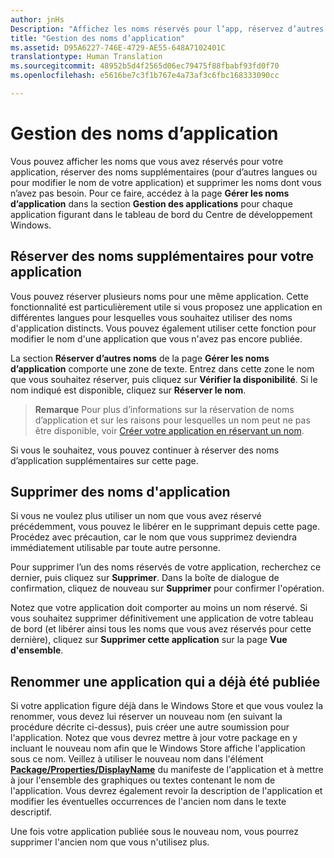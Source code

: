 ```yaml
---
author: jnHs
Description: "Affichez les noms réservés pour l’app, réservez d’autres noms (pour d’autres langues ou pour changer le nom de l’app) et supprimez les noms réservés inutiles."
title: "Gestion des noms d’application"
ms.assetid: D95A6227-746E-4729-AE55-648A7102401C
translationtype: Human Translation
ms.sourcegitcommit: 48952b5d4f2565d06ec79475f88fbabf93fd0f70
ms.openlocfilehash: e5616be7c3f1b767e4a73af3c6fbc168333090cc

---
```


# Gestion des noms d’application


Vous pouvez afficher les noms que vous avez réservés pour votre application, réserver des noms supplémentaires (pour d’autres langues ou pour modifier le nom de votre application) et supprimer les noms dont vous n’avez pas besoin. Pour ce faire, accédez à la page **Gérer les noms d’application** dans la section **Gestion des applications** pour chaque application figurant dans le tableau de bord du Centre de développement Windows.

## Réserver des noms supplémentaires pour votre application

Vous pouvez réserver plusieurs noms pour une même application. Cette fonctionnalité est particulièrement utile si vous proposez une application en différentes langues pour lesquelles vous souhaitez utiliser des noms d'application distincts. Vous pouvez également utiliser cette fonction pour modifier le nom d'une application que vous n'avez pas encore publiée.

La section **Réserver d’autres noms** de la page **Gérer les noms d’application** comporte une zone de texte. Entrez dans cette zone le nom que vous souhaitez réserver, puis cliquez sur **Vérifier la disponibilité**. Si le nom indiqué est disponible, cliquez sur **Réserver le nom**.

> **Remarque** Pour plus d’informations sur la réservation de noms d’application et sur les raisons pour lesquelles un nom peut ne pas être disponible, voir [Créer votre application en réservant un nom](create-your-app-by-reserving-a-name.md).

Si vous le souhaitez, vous pouvez continuer à réserver des noms d’application supplémentaires sur cette page.

## Supprimer des noms d'application

Si vous ne voulez plus utiliser un nom que vous avez réservé précédemment, vous pouvez le libérer en le supprimant depuis cette page. Procédez avec précaution, car le nom que vous supprimez deviendra immédiatement utilisable par toute autre personne.

Pour supprimer l’un des noms réservés de votre application, recherchez ce dernier, puis cliquez sur **Supprimer**. Dans la boîte de dialogue de confirmation, cliquez de nouveau sur **Supprimer** pour confirmer l'opération.

Notez que votre application doit comporter au moins un nom réservé. Si vous souhaitez supprimer définitivement une application de votre tableau de bord (et libérer ainsi tous les noms que vous avez réservés pour cette dernière), cliquez sur **Supprimer cette application** sur la page **Vue d'ensemble**.

## Renommer une application qui a déjà été publiée

Si votre application figure déjà dans le Windows Store et que vous voulez la renommer, vous devez lui réserver un nouveau nom (en suivant la procédure décrite ci-dessus), puis créer une autre soumission pour l'application. Notez que vous devrez mettre à jour votre package en y incluant le nouveau nom afin que le Windows Store affiche l'application sous ce nom. Veillez à utiliser le nouveau nom dans l'élément [**Package/Properties/DisplayName**](https://msdn.microsoft.com/library/windows/apps/dn423240) du manifeste de l'application et à mettre à jour l'ensemble des graphiques ou textes contenant le nom de l'application. Vous devrez également revoir la description de l'application et modifier les éventuelles occurrences de l'ancien nom dans le texte descriptif.

Une fois votre application publiée sous le nouveau nom, vous pourrez supprimer l'ancien nom que vous n'utilisez plus.

 

 







<!--HONumber=Aug16_HO3-->


